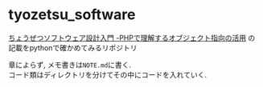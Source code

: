 # tyozetsu_software
[ちょうぜつソフトウェア設計入門 -PHPで理解するオブジェクト指向の活用](https://gihyo.jp/book/2022/978-4-297-13234-7) の記載をpythonで確かめてみるリポジトリ

章によらず, メモ書きは`NOTE.md`に書く.  
コード類はディレクトリを分けてその中にコードを入れていく.